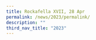 ```yaml
---
title: Rockafella XVII, 28 Apr
permalink: /news/2023/permalink/
description: ""
third_nav_title: "2023"
---
```

